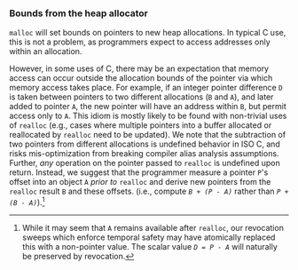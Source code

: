### Bounds from the heap allocator

`malloc` will set bounds on pointers to new heap allocations.
In typical C use, this is not a problem, as programmers expect to access
addresses only within an allocation.

However, in some uses of C, there may be an expectation that memory access can
occur outside the allocation bounds of the pointer via which memory access
takes place.
For example, if an integer pointer difference `D` is taken between
pointers to two different allocations (`B` and `A`), and later
added to pointer `A`, the new pointer will have an address
within `B`, but permit access only to `A`.
This idiom is mostly likely to be found with non-trivial uses of `realloc` (e.g., cases where multiple pointers into a buffer allocated or reallocated by `realloc` need to be updated).
We note that the subtraction of two pointers from different
allocations is undefined behavior in ISO C, and risks mis-optimization from
breaking compiler alias analysis assumptions.
Further, *any* operation on the pointer passed to `realloc` is undefined upon
return.  Instead, we suggest that the programmer measure a pointer `P`'s
offset into an object `A` *prior to* `realloc` and derive new pointers
from the `realloc` result `B` and these offsets. (i.e., compute
*`B + (P - A)`* rather than
*`P + (B - A)`*).[^4]

[^4]: While it may seem that `A` remains available after `realloc`, our
revocation sweeps which enforce temporal safety may have atomically replaced
this with a non-pointer value.  The scalar value
*`D = P - A`* will naturally be preserved by revocation.
